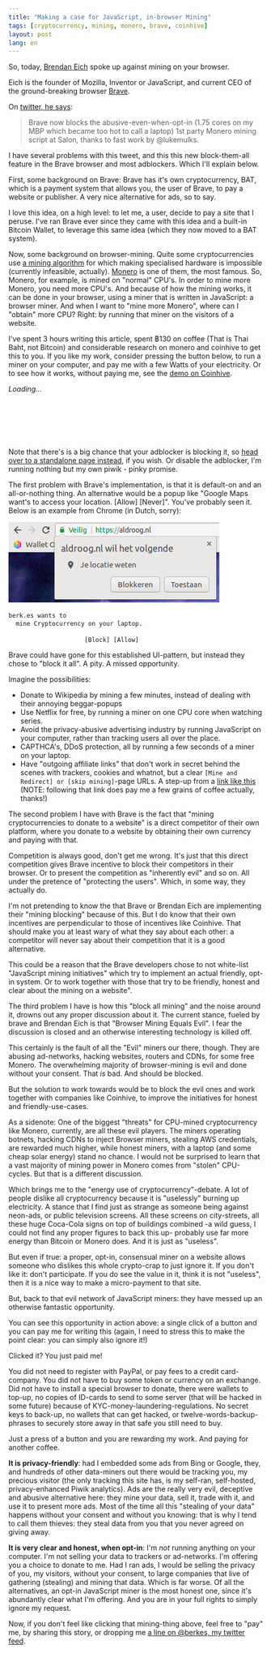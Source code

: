 ```yaml
---
title: "Making a case for JavaScript, in-browser Mining"
tags: [cryptocurrency, mining, monero, brave, coinhive]
layout: post
lang: en
---
```


So, today, [Brendan Eich](https://en.wikipedia.org/wiki/Brendan_Eich)
spoke up against mining on your browser.

Eich is the founder of Mozilla, Inventor or JavaScript, and current CEO of the ground-breaking browser [Brave](https://brave.com/).

On [twitter, he says](https://twitter.com/BrendanEich/status/963845740077314048):

> Brave now blocks the abusive-even-when-opt-in (1.75 cores on my MBP
> which became too hot to call a laptop) 1st party Monero mining script
> at Salon, thanks to fast work by @lukemulks.

I have several problems with this tweet, and this this new
block-them-all feature in the Brave browser and most adblockers.
Which I'll explain below.

First, some background on Brave: Brave has it's own cryptocurrency, BAT,
which is a payment system that allows you, the user of Brave, to pay a
website or publisher. A very nice alternative for ads, so to say.

I love this idea, on a high level: to let me, a user, decide
to pay a site that I peruse. I've ran Brave ever since they came with
this idea and a built-in Bitcoin Wallet, to leverage this same idea 
(which they now moved to a BAT system).

Now, some background on browser-mining. Quite some cryptocurrencies use
[a mining algorithm](https://en.bitcoin.it/wiki/CryptoNight) for which making specialised hardware is impossible
(currently infeasible, actually). [Monero](https://getmonero.org/) is one of them, the most
famous. So, Monero, for example, is mined on "normal" CPU's. In order to
mine more Monero, you need more CPU's. And because of how the mining
works, it can be done in your browser, using a miner that is written in
JavaScript: a browser miner.
And when I want to "mine more Monero", where can I "obtain" more CPU? Right: by running that miner on the
visitors of a website.

I've spent 3 hours writing this article, spent ฿130 on
coffee (That is Thai Baht, not Bitcoin) and considerable research on
monero and coinhive to get this to you. If you like my work, consider
pressing the button below, to run a miner on your computer, and pay me
with a few Watts of your electricity. Or to see how it works, without
paying me, see the [demo on Coinhive](https://coinhive.com).

<script src="https://authedmine.com/lib/simple-ui.min.js" async></script>
<div class="coinhive-miner" 
	style="width: 638; height: 110px"
	data-key="VIdRYiFeVMnRF81dydg1ey4MTdHKE4xq"
	data-autostart="false"
	data-whitelabel="false"
	data-background="#000000"
	data-text="#eeeeee"
	data-action="#00ff00"
	data-graph="#555555"
	data-threads="2"
	data-throttle="0.5">
	<em>Loading...</em>
</div>

Note that there's is a big chance that your adblocker is blocking it, so
[head over to a standalone page
instead](https://authedmine.com/media/miner.html?key=VIdRYiFeVMnRF81dydg1ey4MTdHKE4xq),
if you wish. Or disable the adblocker, I'm running nothing but my own
piwik - pinky promise.

The first problem with Brave's implementation, is that it is default-on
and an all-or-nothing thing. An alternative would be a popup like
"Google Maps want's to access your location. [Allow] [Never]". You've
probably seen it. Below is an example from Chrome (in Dutch, sorry):

![Confirmation dialog example](/images/inline/confirmation.png)

```
berk.es wants to
  mine Cryptocurrency on your laptop.

                     [Block] [Allow]
```

Brave could have gone for this established UI-pattern, but instead they
chose to "block it all". A pity. A missed opportunity.

Imagine the possibilities:

* Donate to Wikipedia by mining a few minutes, instead of dealing with their annoying beggar-popups
* Use Netflix for free, by running a miner on one CPU core when watching
    series.
* Avoid the privacy-abusive advertising industry by running JavaScript
    on your computer, rather than tracking users all over the place.
* CAPTHCA's, DDoS protection, all by running a few seconds of a miner on
    your laptop.
* Have "outgoing affiliate links" that don't work in secret behind the
    scenes with trackers, cookies and whatnot, but a clear `[Mine and
    Redirect] or [skip mining]`-page URLs. A step-up from a [link like
    this](https://cnhv.co/1ma5t) (NOTE: following that link does pay me a few
    grains of coffee actually, thanks!)

The second problem I have with Brave is the fact that "mining
cryptocurrencies to donate to a website" is a direct competitor of their
own platform, where you donate to a website by obtaining their own
currency and paying with that.

Competition is always good, don't get me wrong.  It's just that this
direct competition gives Brave incentive to block their competitors in
their browser. Or to present the competition as "inherently evil" and so
on. All under the pretence of "protecting the users". Which, in some
way, they actually do.

I'm not pretending to know the  that Brave or Brendan Eich are
implementing their "mining blocking" because of this. But I do know that
their own incentives are perpendicular to those of incentives like
Coinhive. That should make you at least wary of what they say about
each other: a competitor will never say about their competition that it is
a good alternative.

This could be a reason that the Brave developers chose to not
white-list "JavaScript mining initiatives" which try to implement an
actual friendly, opt-in system. Or to work together with those that try
to be friendly, honest and clear about the mining on a website".

The third problem I have is how this "block all mining" and the noise
around it, drowns out any proper discussion about it. The
current stance, fueled by brave and Brendan Eich is that "Browser Mining
Equals Evil". I fear the discussion is closed and an otherwise
interesting technology is killed off.

This certainly is the fault of all the "Evil" miners our there, though.
They are abusing ad-networks, hacking websites, routers and CDNs,
for some free Monero. The overwhelming majority of browser-mining is evil and done
without your consent. That *is* bad. And should be blocked.

But the solution to work towards would be to block the evil ones and work
together with companies like Coinhive, to improve the initiatives for
honest and friendly-use-cases.

As a sidenote: One of the biggest "threats" for CPU-mined cryptocurrency
like Monero, currently, are all these evil players. The miners
operating botnets, hacking CDNs to inject Browser miners, stealing AWS
credentials, are rewarded much higher, while honest miners, with a
laptop (and some cheap solar energy) stand no chance. I would not be
surprised to learn that a vast majority of mining power in Monero comes from
"stolen" CPU-cycles. But that is a different discussion.

Which brings me to the "energy use of cryptocurrency"-debate. A lot of
people dislike all cryptocurrency because it is "uselessly" burning up
electricity. A stance that I find just as strange as someone being
against neon-ads, or public television screens. All these screens on
city-streets, all these huge Coca-Cola signs on top of buildings
combined -a wild guess, I could not find any proper figures to back this
up- probably use far more energy than Bitcoin or Monero does. And it is
just as "useless".

But even if true: a proper, opt-in, consensual miner on a website allows
someone who dislikes this whole crypto-crap to just ignore it. If you
don't like it: don't participate. If you do see the value in it, think
it is not "useless", then it is a nice way to make a micro-payment to
that site.

But, back to that evil network of JavaScript miners: they have
messed up an otherwise fantastic opportunity.

You can see this opportunity in action above: a single click of a button and
you can pay me for writing this (again, I need to stress this to make
the point clear: you can simply also ignore it!)

Clicked it? You just paid me!

You did not need to register with PayPal, or pay fees to a
credit card-company. You did not have to buy some token or currency on an
exchange. Did not have to install a special browser to donate, there
were wallets to top-up, no copies of ID-cards to send to some server
(that will be hacked in some future) because of KYC-money-laundering-regulations. No
secret keys to back-up, no wallets that can get hacked, or
twelve-words-backup-phrases to securely store away in that safe you
still need to buy.

Just a press of a button and you are rewarding my work. And
paying for another coffee.

**It is privacy-friendly**: had I embedded some ads from Bing or Google,
they, and hundreds of other data-miners out there would be tracking you,
my precious visitor (the only tracking this site has, is my self-ran,
self-hosted, privacy-enhanced Piwik analytics). Ads are the really very
evil, deceptive and abusive alternative here: they mine your data, sell
it, trade with it, and use it to present more ads. Most of the time all
this "stealing of your data" happens without your consent and without
you knowing: that is why I tend to call them thieves: they steal data
from you that you never agreed on giving away.

**It is very clear and honest, when opt-in**: I'm *not* running anything
on your computer. I'm not selling your data to trackers or ad-networks.
I'm offering you a choice to donate to me. Had I ran ads, I would be
selling the privacy of you, my visitors, without your consent, to large
companies that live of gathering (stealing) and mining that data. Which
is far worse. Of all the alternatives, an opt-in JavaScript miner is the
most honest one, since it's abundantly clear what I'm offering. And you
are in your full rights to simply ignore my request.

Now, if you don't feel like clicking that mining-thing above, feel free
to "pay" me, by sharing this story, or dropping me [a line on @berkes,
my twitter feed](https://twitter.com/berkes/).
